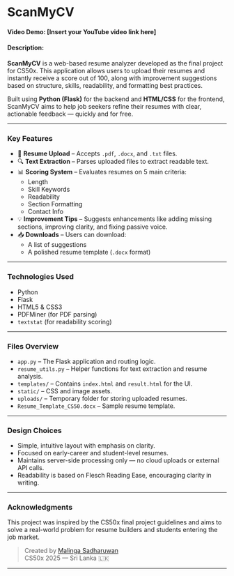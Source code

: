 # ScanMyCV

#### Video Demo: [Insert your YouTube video link here]

#### Description:

**ScanMyCV** is a web-based resume analyzer developed as the final project for CS50x. This application allows users to upload their resumes and instantly receive a score out of 100, along with improvement suggestions based on structure, skills, readability, and formatting best practices.

Built using **Python (Flask)** for the backend and **HTML/CSS** for the frontend, ScanMyCV aims to help job seekers refine their resumes with clear, actionable feedback — quickly and for free.

---

### Key Features

- 📄 **Resume Upload** – Accepts `.pdf`, `.docx`, and `.txt` files.
- 🔍 **Text Extraction** – Parses uploaded files to extract readable text.
- 📊 **Scoring System** – Evaluates resumes on 5 main criteria:
  - Length
  - Skill Keywords
  - Readability
  - Section Formatting
  - Contact Info
- 💡 **Improvement Tips** – Suggests enhancements like adding missing sections, improving clarity, and fixing passive voice.
- 📥 **Downloads** – Users can download:
  - A list of suggestions
  - A polished resume template (`.docx` format)

---

### Technologies Used

- Python
- Flask
- HTML5 & CSS3
- PDFMiner (for PDF parsing)
- `textstat` (for readability scoring)

---

### Files Overview

- `app.py` – The Flask application and routing logic.
- `resume_utils.py` – Helper functions for text extraction and resume analysis.
- `templates/` – Contains `index.html` and `result.html` for the UI.
- `static/` – CSS and image assets.
- `uploads/` – Temporary folder for storing uploaded resumes.
- `Resume_Template_CS50.docx` – Sample resume template.

---

### Design Choices

- Simple, intuitive layout with emphasis on clarity.
- Focused on early-career and student-level resumes.
- Maintains server-side processing only — no cloud uploads or external API calls.
- Readability is based on Flesch Reading Ease, encouraging clarity in writing.

---

### Acknowledgments

This project was inspired by the CS50x final project guidelines and aims to solve a real-world problem for resume builders and students entering the job market.

> Created by [Malinga Sadharuwan](https://github.com/zukoo52)  
> CS50x 2025 — Sri Lanka 🇱🇰

---

